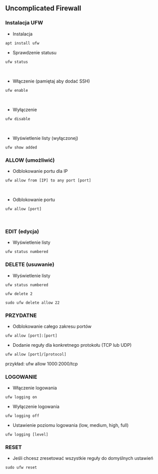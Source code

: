 
## Uncomplicated Firewall
### Instalacja UFW

* Instalacja
```
apt install ufw
```

* Sprawdzenie statusu
```
ufw status
```
<br>

* Włączenie (pamiętaj aby dodać SSH)
```
ufw enable
```
<br>

* Wyłączenie
```
ufw disable
```
<br>

* Wyświetlenie listy (wyłączonej)
```
ufw show added
```

### ALLOW (umożliwić)

* Odblokowanie portu dla IP
```
ufw allow from [IP] to any port [port]
```
<br>

* Odblokowanie portu 

```
ufw allow [port]
```
<br>

### EDIT (edycja)

* Wyświetlenie listy
```
ufw status numbered
```

### DELETE (usuwanie)

* Wyświetlenie listy
```
ufw status numbered
```
```
ufw delete 2
```
```
sudo ufw delete allow 22
```

### PRZYDATNE
* Odblokowanie całego zakresu portów
```
ufw allow [port]:[port]
```
* Dodanie reguły dla konkretnego protokołu (TCP lub UDP)
```
ufw allow [port]/[protocol]
```
przykład: ufw allow 1000:2000/tcp

### LOGOWANIE 
* Włączenie logowania
```
ufw logging on
```

* Wyłączenie logowania
```
ufw logging off
```

* Ustawienie poziomu logowania (low, medium, high, full)
```
ufw logging [level]
```

### RESET

* Jeśli chcesz zresetować wszystkie reguły do domyślnych ustawień
```
sudo ufw reset
```